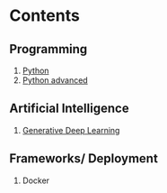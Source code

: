 # Contents

## Programming

1. [Python ](Python/Python.md)
2. [Python advanced](python/advanced-python.md)

## Artificial Intelligence

1. [Generative Deep Learning](https://github.com/Abhijithm2447/documentation/tree/master/GDL)

## Frameworks/ Deployment

1. Docker
